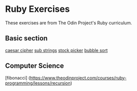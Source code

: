 # Ruby Exercises
These exercises are from The Odin Project's Ruby curriculum.
## Basic section
[caesar cipher](https://www.theodinproject.com/courses/ruby-programming/lessons/caesar-cipher)
[sub strings](https://www.theodinproject.com/courses/ruby-programming/lessons/sub-strings)
[stock picker](https://www.theodinproject.com/courses/ruby-programming/lessons/stock-picker)
[bubble sort](https://www.theodinproject.com/courses/ruby-programming/lessons/bubble-sort)
## Computer Science
[fibonacci] (https://www.theodinproject.com/courses/ruby-programming/lessons/recursion)
